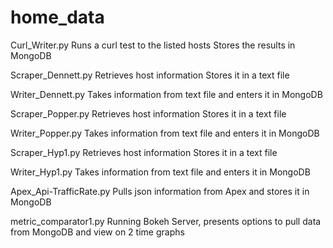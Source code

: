 # home_data

Curl_Writer.py
Runs a curl test to the listed hosts
Stores the results in MongoDB

Scraper_Dennett.py
Retrieves host information
Stores it in a text file

Writer_Dennett.py
Takes information from text file and enters it in MongoDB

Scraper_Popper.py
Retrieves host information
Stores it in a text file

Writer_Popper.py
Takes information from text file and enters it in MongoDB

Scraper_Hyp1.py
Retrieves host information
Stores it in a text file

Writer_Hyp1.py
Takes information from text file and enters it in MongoDB

Apex_Api-TrafficRate.py
Pulls json information from Apex and stores it in MongoDB

metric_comparator1.py
Running Bokeh Server, presents options to pull data from MongoDB and view on 2 time graphs

